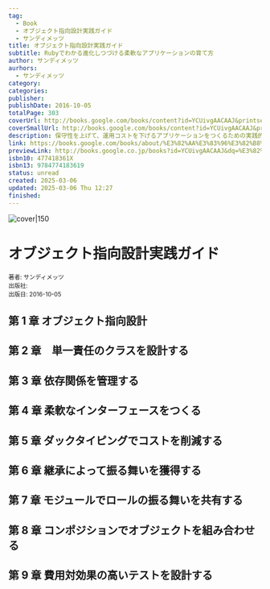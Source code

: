 ```yaml
---
tag:
  - Book
  - オブジェクト指向設計実践ガイド
  - サンディメッツ
title: オブジェクト指向設計実践ガイド
subtitle: Rubyでわかる進化しつづける柔軟なアプリケーションの育て方
author: サンディメッツ
aurhors:
  - サンディメッツ
category: 
categories: 
publisher: 
publishDate: 2016-10-05
totalPage: 303
coverUrl: http://books.google.com/books/content?id=YCUivgAACAAJ&printsec=frontcover&img=1&zoom=1&source=gbs_api
coverSmallUrl: http://books.google.com/books/content?id=YCUivgAACAAJ&printsec=frontcover&img=1&zoom=5&source=gbs_api
description: 保守性を上げて、運用コストを下げるアプリケーションをつくるための実践的なテクニックが満載。
link: https://books.google.com/books/about/%E3%82%AA%E3%83%96%E3%82%B8%E3%82%A7%E3%82%AF%E3%83%88%E6%8C%87%E5%90%91%E8%A8%AD%E8%A8%88%E5%AE%9F%E8%B7%B5%E3%82%AC.html?hl=&id=YCUivgAACAAJ
previewLink: http://books.google.co.jp/books?id=YCUivgAACAAJ&dq=%E3%82%AA%E3%83%96%E3%82%B8%E3%82%A7%E3%82%AF%E3%83%88%E6%8C%87%E5%90%91%E8%A8%AD%E8%A8%88%E3%82%AC%E3%82%A4%E3%83%89&hl=&as_pt=BOOKS&cd=1&source=gbs_api
isbn10: 477418361X
isbn13: 9784774183619
status: unread
created: 2025-03-06
updated: 2025-03-06 Thu 12:27
finished: 
---
```

![cover|150](http://books.google.com/books/content?id=YCUivgAACAAJ&printsec=frontcover&img=1&zoom=1&source=gbs_api)

# オブジェクト指向設計実践ガイド

<small>著者: サンディメッツ</small>  
<small>出版社: </small>  
<small>出版日: 2016-10-05</small>

## 第 1 章 オブジェクト指向設計

## 第 2 章　単一責任のクラスを設計する

## 第 3 章 依存関係を管理する

## 第 4 章 柔軟なインターフェースをつくる

## 第 5 章 ダックタイピングでコストを削減する

## 第 6 章 継承によって振る舞いを獲得する

## 第 7 章 モジュールでロールの振る舞いを共有する

## 第 8 章 コンポジションでオブジェクトを組み合わせる

## 第 9 章 費用対効果の高いテストを設計する
